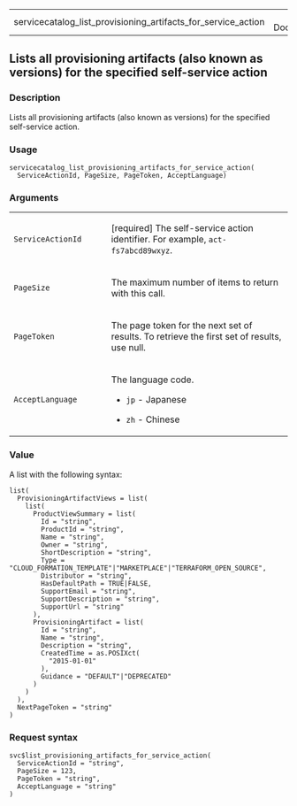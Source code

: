 <table style="width: 100%;">
<tbody>
<tr class="odd">
<td>servicecatalog_list_provisioning_artifacts_for_service_action</td>
<td style="text-align: right;">R Documentation</td>
</tr>
</tbody>
</table>

## Lists all provisioning artifacts (also known as versions) for the specified self-service action

### Description

Lists all provisioning artifacts (also known as versions) for the
specified self-service action.

### Usage

    servicecatalog_list_provisioning_artifacts_for_service_action(
      ServiceActionId, PageSize, PageToken, AcceptLanguage)

### Arguments

<table>
<colgroup>
<col style="width: 35%" />
<col style="width: 65%" />
</colgroup>
<tbody>
<tr class="odd">
<td><code
id="servicecatalog_list_provisioning_artifacts_for_service_action_:_ServiceActionId">ServiceActionId</code></td>
<td><p>[required] The self-service action identifier. For example,
<code>act-fs7abcd89wxyz</code>.</p></td>
</tr>
<tr class="even">
<td><code
id="servicecatalog_list_provisioning_artifacts_for_service_action_:_PageSize">PageSize</code></td>
<td><p>The maximum number of items to return with this call.</p></td>
</tr>
<tr class="odd">
<td><code
id="servicecatalog_list_provisioning_artifacts_for_service_action_:_PageToken">PageToken</code></td>
<td><p>The page token for the next set of results. To retrieve the first
set of results, use null.</p></td>
</tr>
<tr class="even">
<td><code
id="servicecatalog_list_provisioning_artifacts_for_service_action_:_AcceptLanguage">AcceptLanguage</code></td>
<td><p>The language code.</p>
<ul>
<li><p><code>jp</code> - Japanese</p></li>
<li><p><code>zh</code> - Chinese</p></li>
</ul></td>
</tr>
</tbody>
</table>

### Value

A list with the following syntax:

    list(
      ProvisioningArtifactViews = list(
        list(
          ProductViewSummary = list(
            Id = "string",
            ProductId = "string",
            Name = "string",
            Owner = "string",
            ShortDescription = "string",
            Type = "CLOUD_FORMATION_TEMPLATE"|"MARKETPLACE"|"TERRAFORM_OPEN_SOURCE",
            Distributor = "string",
            HasDefaultPath = TRUE|FALSE,
            SupportEmail = "string",
            SupportDescription = "string",
            SupportUrl = "string"
          ),
          ProvisioningArtifact = list(
            Id = "string",
            Name = "string",
            Description = "string",
            CreatedTime = as.POSIXct(
              "2015-01-01"
            ),
            Guidance = "DEFAULT"|"DEPRECATED"
          )
        )
      ),
      NextPageToken = "string"
    )

### Request syntax

    svc$list_provisioning_artifacts_for_service_action(
      ServiceActionId = "string",
      PageSize = 123,
      PageToken = "string",
      AcceptLanguage = "string"
    )
